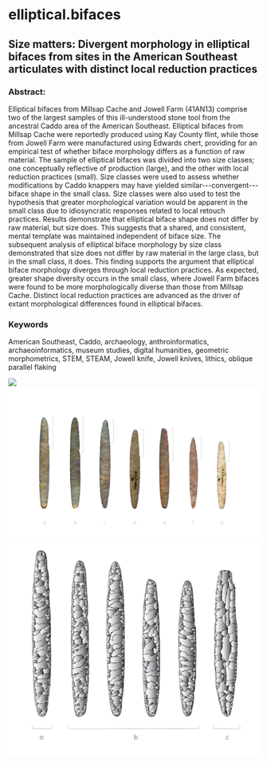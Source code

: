 # elliptical.bifaces

## Size matters: Divergent morphology in elliptical bifaces from sites in the American Southeast articulates with distinct local reduction practices

### Abstract:

Elliptical bifaces from Millsap Cache and Jowell Farm (41AN13) comprise two of the largest samples of this ill-understood stone tool from the ancestral Caddo area of the American Southeast. Elliptical bifaces from Millsap Cache were reportedly produced using Kay County flint, while those from Jowell Farm were manufactured using Edwards chert, providing for an empirical test of whether biface morphology differs as a function of raw material. The sample of elliptical bifaces was divided into two size classes; one conceptually reflective of production (large), and the other with local reduction practices (small). Size classes were used to assess whether modifications by Caddo knappers may have yielded similar---convergent---biface shape in the small class. Size classes were also used to test the hypothesis that greater morphological variation would be apparent in the small class due to idiosyncratic responses related to local retouch practices. Results demonstrate that elliptical biface shape does not differ by raw material, but size does. This suggests that a shared, and consistent, mental template was maintained independent of biface size. The subsequent analysis of elliptical biface morphology by size class demonstrated that size does not differ by raw material in the large class, but in the small class, it does. This finding supports the argument that elliptical biface morphology diverges through local reduction practices. As expected, greater shape diversity occurs in the small class, where Jowell Farm bifaces were found to be more morphologically diverse than those from Millsap Cache. Distinct local reduction practices are advanced as the driver of extant morphological differences found in elliptical bifaces. 

### Keywords

American Southeast, Caddo, archaeology, anthroinformatics, archaeoinformatics, museum studies, digital humanities, geometric morphometrics, STEM, STEAM, Jowell knife, Jowell knives, lithics, oblique parallel flaking

![](supp/images/map.png)
![](supp/images/ellipticalbifaces.png)
![](supp/images/elliptical.illustration.png)

